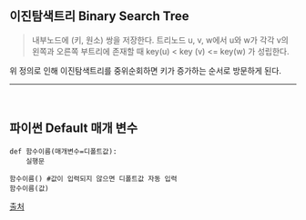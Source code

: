 ## 이진탐색트리 Binary Search Tree

> 내부노드에 (키, 원소) 쌍을 저장한다.
> 트리노드 u, v, w에서 u와 w가 각각 v의 왼쪽과 오른쪽 부트리에 존재할 때 key(u) < key (v) <= key(w) 가 성립한다.

위 정의로 인해 이진탐색트리를 중위순회하면 키가 증가하는 순서로 방문하게 된다.

<hr>
<br>

## 파이썬 Default 매개 변수

```
def 함수이름(매개변수=디폴트값):
    실행문

함수이름() #값이 입력되지 않으면 디폴트값 자동 입력
함수이름(값)
```

[출처](https://wikidocs.net/85321)
